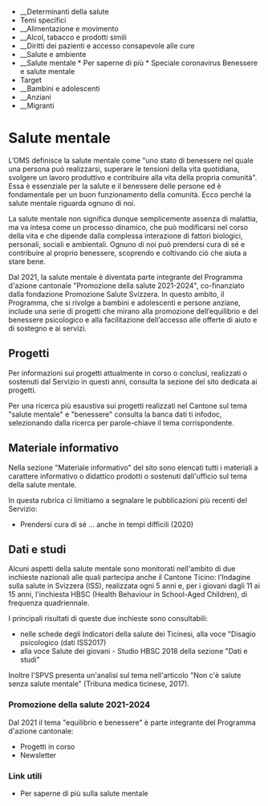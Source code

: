  * __Determinanti della salute
  * Temi specifici
  *  __Alimentazione e movimento
  *  __Alcol, tabacco e prodotti simili
  *  __Diritti dei pazienti e accesso consapevole alle cure
  *  __Salute e ambiente
  *  __Salute mentale
    * Per saperne di più
    * Speciale coronavirus Benessere e salute mentale
  * Target
  *  __Bambini e adolescenti
  *  __Anziani
  *  __Migranti

#  Salute mentale

L’OMS definisce la salute mentale come "uno stato di benessere nel quale una
persona può realizzarsi, superare le tensioni della vita quotidiana, svolgere
un lavoro produttivo e contribuire alla vita della propria comunità". Essa è
essenziale per la salute e il benessere delle persone ed è fondamentale per un
buon funzionamento della comunità. Ecco perché la salute mentale riguarda
ognuno di noi.

La salute mentale non significa dunque semplicemente assenza di malattia, ma
va intesa come un processo dinamico, che può modificarsi nel corso della vita
e che dipende dalla complessa interazione di fattori biologici, personali,
sociali e ambientali. Ognuno di noi può prendersi cura di sé e contribuire al
proprio benessere, scoprendo e coltivando ciò che aiuta a stare bene.

Dal 2021, la salute mentale è diventata parte integrante del Programma
d'azione cantonale "Promozione della salute 2021-2024", co-finanziato dalla
fondazione Promozione Salute Svizzera. In questo ambito, il Programma, che si
rivolge a bambini e adolescenti e persone anziane, include una serie di
progetti che mirano alla promozione dell’equilibrio e del benessere
psicologico e alla facilitazione dell’accesso alle offerte di aiuto e di
sostegno e ai servizi.

##  Progetti

Per informazioni sui progetti attualmente in corso o conclusi, realizzati o
sostenuti dal Servizio in questi anni, consulta la sezione del sito dedicata
ai progetti.

Per una ricerca più esaustiva sui progetti realizzati nel Cantone sul tema
"salute mentale" e "benessere" consulta la banca dati ti infodoc, selezionando
dalla ricerca per parole-chiave il tema corrispondente.

##  Materiale informativo

Nella sezione "Materiale informativo" del sito sono elencati tutti i materiali
a carattere informativo o didattico prodotti o sostenuti dall'ufficio sul tema
della salute mentale.

In questa rubrica ci limitiamo a segnalare le pubblicazioni più recenti del
Servizio:

  * Prendersi cura di sé ... anche in tempi difficili (2020)

##  Dati e studi

Alcuni aspetti della salute mentale sono monitorati nell'ambito di due
inchieste nazionali alle quali partecipa anche il Cantone Ticino: l'Indagine
sulla salute in Svizzera (ISS), realizzata ogni 5 anni e, per i giovani dagli
11 ai 15 anni, l'inchiesta HBSC (Health Behaviour in School-Aged Children), di
frequenza quadriennale.

I principali risultati di queste due inchieste sono consultabili:

  * nelle schede degli Indicatori della salute dei Ticinesi, alla voce "Disagio psicologico (dati ISS2017)
  * alla voce Salute dei giovani - Studio HBSC 2018 della sezione "Dati e studi"

Inoltre l'SPVS presenta un'analisi sul tema nell'articolo "Non c'è salute
senza salute mentale" (Tribuna medica ticinese, 2017).

###  Promozione della salute 2021-2024

Dal 2021 il tema "equilibrio e benessere" è parte integrante del Programma
d'azione cantonale:

  * Progetti in corso
  * Newsletter

###  Link utili

  * Per saperne di più sulla salute mentale

